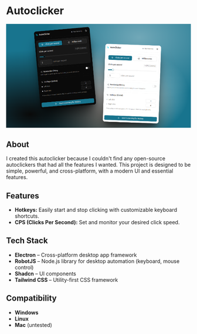 # Autoclicker

![Autoclicker Screenshot](./resources/banner.png)

## About

I created this autoclicker because I couldn't find any open-source autoclickers that had all the features I wanted. This project is designed to be simple, powerful, and cross-platform, with a modern UI and essential features.

## Features

- **Hotkeys:** Easily start and stop clicking with customizable keyboard shortcuts.
- **CPS (Clicks Per Second):** Set and monitor your desired click speed.

## Tech Stack

- **Electron** – Cross-platform desktop app framework
- **RobotJS** – Node.js library for desktop automation (keyboard, mouse control)
- **Shadcn** – UI components
- **Tailwind CSS** – Utility-first CSS framework

## Compatibility

- **Windows**
- **Linux**
- **Mac** (untested)
